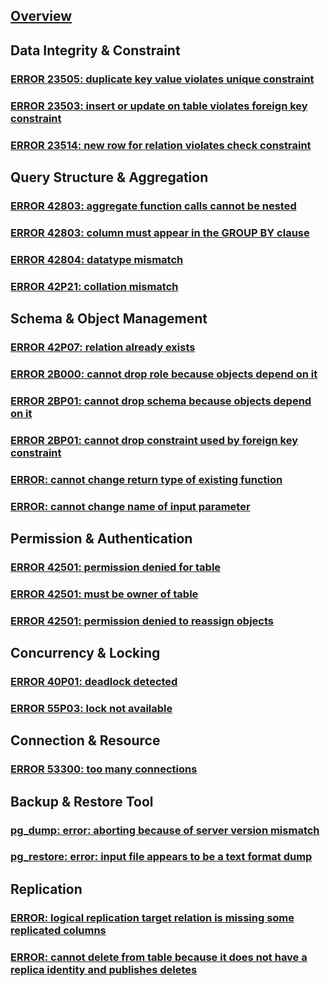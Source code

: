 ---
---

## [Overview](/reference/postgres/error/overview)

## Data Integrity & Constraint

### [ERROR 23505: duplicate key value violates unique constraint](/reference/postgres/error/23505-duplicate-key-value)

### [ERROR 23503: insert or update on table violates foreign key constraint](/reference/postgres/error/23503-foreign-key-violation)

### [ERROR 23514: new row for relation violates check constraint](/reference/postgres/error/23514-check-constraint-violation)

## Query Structure & Aggregation

### [ERROR 42803: aggregate function calls cannot be nested](/reference/postgres/error/42803-aggregate-function-calls-cannot-be-nested)

### [ERROR 42803: column must appear in the GROUP BY clause](/reference/postgres/error/42803-column-must-appear-in-group-by-clause)

### [ERROR 42804: datatype mismatch](/reference/postgres/error/42804-datatype-mismatch)

### [ERROR 42P21: collation mismatch](/reference/postgres/error/42p21-collation-mismatch)

## Schema & Object Management

### [ERROR 42P07: relation already exists](/reference/postgres/error/42p07-relation-already-exists-postgres)

### [ERROR 2B000: cannot drop role because objects depend on it](/reference/postgres/error/2b000-dependent-privilege-descriptors)

### [ERROR 2BP01: cannot drop schema because objects depend on it](/reference/postgres/error/2bp01-dependent-objects-still-exist)

### [ERROR 2BP01: cannot drop constraint used by foreign key constraint](/reference/postgres/error/2bp01-cannot-drop-constraint-used-by-foreign-key-constraint-postgres)

### [ERROR: cannot change return type of existing function](/reference/postgres/error/cannot-change-return-type-of-existing-function)

### [ERROR: cannot change name of input parameter](/reference/postgres/error/cannot-change-name-of-input-parameter)

## Permission & Authentication

### [ERROR 42501: permission denied for table](/reference/postgres/error/42501-permission-denied-for-table-postgres)

### [ERROR 42501: must be owner of table](/reference/postgres/error/42501-must-be-owner-of-table-postgres)

### [ERROR 42501: permission denied to reassign objects](/reference/postgres/error/42501-only-roles-with-privileges-of-role-may-reassign-objects)

## Concurrency & Locking

### [ERROR 40P01: deadlock detected](/reference/postgres/error/40p01-deadlock-detected)

### [ERROR 55P03: lock not available](/reference/postgres/error/55p03-lock-not-available)

## Connection & Resource

### [ERROR 53300: too many connections](/reference/postgres/error/53300-too-many-connections)

## Backup & Restore Tool

### [pg_dump: error: aborting because of server version mismatch](/reference/postgres/error/pgdump-aborting-because-of-server-version-mismatch)

### [pg_restore: error: input file appears to be a text format dump](/reference/postgres/error/pgrestore-input-file-appears-to-be-a-text-format-dump)

## Replication

### [ERROR: logical replication target relation is missing some replicated columns](/reference/postgres/error/logical-replication-target-relation-missing-replicated-columns)

### [ERROR: cannot delete from table because it does not have a replica identity and publishes deletes](/reference/postgres/error/cannot-delete-from-table-no-replica-identity)

